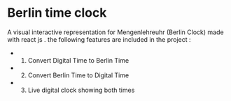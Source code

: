 # Berlin time clock

A visual interactive representation for Mengenlehreuhr (Berlin Clock) made with react js . the following features are included in the project :

- 1. Convert Digital Time to Berlin Time

- 2. Convert Berlin Time to Digital Time

- 3. Live digital clock showing both times